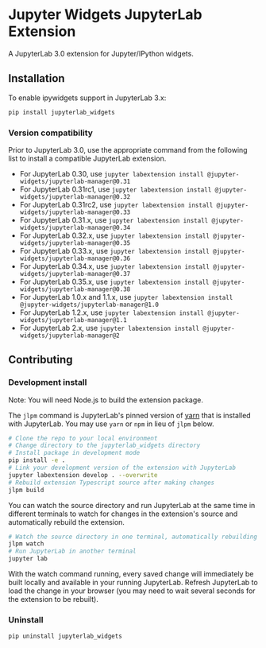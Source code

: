 # Jupyter Widgets JupyterLab Extension

A JupyterLab 3.0 extension for Jupyter/IPython widgets.

## Installation

To enable ipywidgets support in JupyterLab 3.x:

```bash
pip install jupyterlab_widgets
```

### Version compatibility

Prior to JupyterLab 3.0, use the appropriate command from the following list
to install a compatible JupyterLab extension.

- For JupyterLab 0.30, use `jupyter labextension install @jupyter-widgets/jupyterlab-manager@0.31`
- For JupyterLab 0.31rc1, use `jupyter labextension install @jupyter-widgets/jupyterlab-manager@0.32`
- For JupyterLab 0.31rc2, use `jupyter labextension install @jupyter-widgets/jupyterlab-manager@0.33`
- For JupyterLab 0.31.x, use `jupyter labextension install @jupyter-widgets/jupyterlab-manager@0.34`
- For JupyterLab 0.32.x, use `jupyter labextension install @jupyter-widgets/jupyterlab-manager@0.35`
- For JupyterLab 0.33.x, use `jupyter labextension install @jupyter-widgets/jupyterlab-manager@0.36`
- For JupyterLab 0.34.x, use `jupyter labextension install @jupyter-widgets/jupyterlab-manager@0.37`
- For JupyterLab 0.35.x, use `jupyter labextension install @jupyter-widgets/jupyterlab-manager@0.38`
- For JupyterLab 1.0.x and 1.1.x, use `jupyter labextension install @jupyter-widgets/jupyterlab-manager@1.0`
- For JupyterLab 1.2.x, use `jupyter labextension install @jupyter-widgets/jupyterlab-manager@1.1`
- For JupyterLab 2.x, use `jupyter labextension install @jupyter-widgets/jupyterlab-manager@2`

## Contributing

### Development install

Note: You will need Node.js to build the extension package.

The `jlpm` command is JupyterLab's pinned version of
[yarn](https://yarnpkg.com/) that is installed with JupyterLab. You may use
`yarn` or `npm` in lieu of `jlpm` below.

```bash
# Clone the repo to your local environment
# Change directory to the jupyterlab_widgets directory
# Install package in development mode
pip install -e .
# Link your development version of the extension with JupyterLab
jupyter labextension develop . --overwrite
# Rebuild extension Typescript source after making changes
jlpm build
```

You can watch the source directory and run JupyterLab at the same time in different terminals to watch for changes in the extension's source and automatically rebuild the extension.

```bash
# Watch the source directory in one terminal, automatically rebuilding when needed
jlpm watch
# Run JupyterLab in another terminal
jupyter lab
```

With the watch command running, every saved change will immediately be built locally and available in your running JupyterLab. Refresh JupyterLab to load the change in your browser (you may need to wait several seconds for the extension to be rebuilt).

### Uninstall

```bash
pip uninstall jupyterlab_widgets
```
